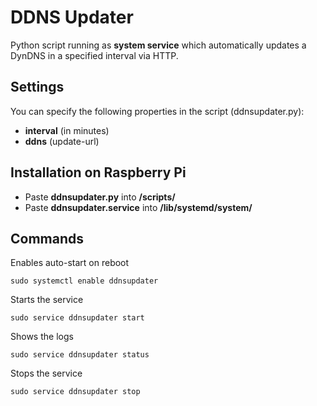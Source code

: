 # DDNS Updater
Python script running as __system service__ which automatically updates a DynDNS in a specified interval via HTTP.

## Settings
You can specify the following properties in the script (ddnsupdater.py):
- __interval__ (in minutes)
- __ddns__ (update-url)

## Installation on Raspberry Pi
- Paste **ddnsupdater.py** into **/scripts/**
- Paste **ddnsupdater.service** into **/lib/systemd/system/**

## Commands
Enables auto-start on reboot
```
sudo systemctl enable ddnsupdater
```
Starts the service
```
sudo service ddnsupdater start
```
Shows the logs
```
sudo service ddnsupdater status
```
Stops the service
```
sudo service ddnsupdater stop
```
